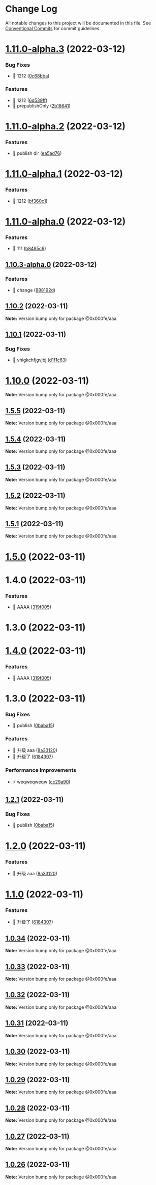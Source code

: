 # Change Log

All notable changes to this project will be documented in this file.
See [Conventional Commits](https://conventionalcommits.org) for commit guidelines.

# [1.11.0-alpha.3](https://github.com/whatwg6/lerna-test/compare/v1.11.0-alpha.2...v1.11.0-alpha.3) (2022-03-12)


### Bug Fixes

* 🐛 1212 ([0c68bba](https://github.com/whatwg6/lerna-test/commit/0c68bbaf635ca3f7e68ddf73d7c62de924747502))


### Features

* 🎸 1212 ([6d539ff](https://github.com/whatwg6/lerna-test/commit/6d539fff59bf8188a29f910b70348a136a9e7850))
* 🎸 prepublishOnly ([2b18641](https://github.com/whatwg6/lerna-test/commit/2b186418c6ea58d411031c4bb65a0a2600bfc595))





# [1.11.0-alpha.2](https://github.com/whatwg6/lerna-test/compare/v1.11.0-alpha.1...v1.11.0-alpha.2) (2022-03-12)


### Features

* 🎸 publish dir ([ea5ad76](https://github.com/whatwg6/lerna-test/commit/ea5ad76edd7092b186f8720b4b2e4794ce7c6dcb))





# [1.11.0-alpha.1](https://github.com/whatwg6/lerna-test/compare/v1.11.0-alpha.0...v1.11.0-alpha.1) (2022-03-12)


### Features

* 🎸 1212 ([bf360c1](https://github.com/whatwg6/lerna-test/commit/bf360c12a90622cac7acd6360846912e8cfeb07a))





# [1.11.0-alpha.0](https://github.com/whatwg6/lerna-test/compare/v1.10.3-alpha.0...v1.11.0-alpha.0) (2022-03-12)


### Features

* 🎸 111 ([b8485c6](https://github.com/whatwg6/lerna-test/commit/b8485c68f1cd40d4be7d105f7df9e80fedb7a044))





## [1.10.3-alpha.0](https://github.com/whatwg6/lerna-test/compare/v1.10.2...v1.10.3-alpha.0) (2022-03-12)


### Features

* 🎸 change ([888192d](https://github.com/whatwg6/lerna-test/commit/888192dc5600bf44bb87a2f7de479ad33ca86b06))





## [1.10.2](https://github.com/whatwg6/lerna-test/compare/v1.10.1...v1.10.2) (2022-03-11)

**Note:** Version bump only for package @0x000fe/aaa





## [1.10.1](https://github.com/whatwg6/lerna-test/compare/v1.10.0...v1.10.1) (2022-03-11)


### Bug Fixes

* 🐛 vhigkchfjgvjbj ([d1f1c63](https://github.com/whatwg6/lerna-test/commit/d1f1c63103bad1db774e152c1e24e031361eee19))





# [1.10.0](https://github.com/whatwg6/lerna-test/compare/v1.4.0...v1.10.0) (2022-03-11)

**Note:** Version bump only for package @0x000fe/aaa





## [1.5.5](https://github.com/whatwg6/lerna-test/compare/@0x000fe/aaa@1.5.4...@0x000fe/aaa@1.5.5) (2022-03-11)

**Note:** Version bump only for package @0x000fe/aaa





## [1.5.4](https://github.com/whatwg6/lerna-test/compare/@0x000fe/aaa@1.5.3...@0x000fe/aaa@1.5.4) (2022-03-11)

**Note:** Version bump only for package @0x000fe/aaa





## [1.5.3](https://github.com/whatwg6/lerna-test/compare/@0x000fe/aaa@1.5.2...@0x000fe/aaa@1.5.3) (2022-03-11)

**Note:** Version bump only for package @0x000fe/aaa





## [1.5.2](https://github.com/whatwg6/lerna-test/compare/@0x000fe/aaa@1.5.1...@0x000fe/aaa@1.5.2) (2022-03-11)

**Note:** Version bump only for package @0x000fe/aaa





## [1.5.1](https://github.com/whatwg6/lerna-test/compare/@0x000fe/aaa@1.5.0...@0x000fe/aaa@1.5.1) (2022-03-11)

**Note:** Version bump only for package @0x000fe/aaa





# [1.5.0](https://github.com/whatwg6/lerna-test/compare/@0x000fe/aaa@1.2.1...@0x000fe/aaa@1.5.0) (2022-03-11)



# 1.4.0 (2022-03-11)


### Features

* 🎸 AAAA ([319f005](https://github.com/whatwg6/lerna-test/commit/319f00540578974b9fac362beb7b088f59925a8f))



# 1.3.0 (2022-03-11)





# [1.4.0](https://github.com/whatwg6/lerna-test/compare/v1.3.0...v1.4.0) (2022-03-11)


### Features

* 🎸 AAAA ([319f005](https://github.com/whatwg6/lerna-test/commit/319f00540578974b9fac362beb7b088f59925a8f))





# 1.3.0 (2022-03-11)


### Bug Fixes

* 🐛 publish ([0baba15](https://github.com/whatwg6/lerna-test/commit/0baba15b37da2d22e074d87fb0556bf4bbee2906))


### Features

* 🎸 升级 aaa ([8a33120](https://github.com/whatwg6/lerna-test/commit/8a33120a15cab91c57f4f90836e84cdbdf0bf0ee))
* 🎸 升级了 ([6184307](https://github.com/whatwg6/lerna-test/commit/61843074e89c951ab8d5af9e829c28aa2a9e95b4))


### Performance Improvements

* ⚡️ weqweqweqw ([cc29a90](https://github.com/whatwg6/lerna-test/commit/cc29a900d784ad41ed4d2654283e271e73b8863c))





## [1.2.1](https://github.com/whatwg6/lerna-test/compare/@0x000fe/aaa@1.2.0...@0x000fe/aaa@1.2.1) (2022-03-11)


### Bug Fixes

* 🐛 publish ([0baba15](https://github.com/whatwg6/lerna-test/commit/0baba15b37da2d22e074d87fb0556bf4bbee2906))





# [1.2.0](https://github.com/whatwg6/lerna-test/compare/@0x000fe/aaa@1.1.0...@0x000fe/aaa@1.2.0) (2022-03-11)


### Features

* 🎸 升级 aaa ([8a33120](https://github.com/whatwg6/lerna-test/commit/8a33120a15cab91c57f4f90836e84cdbdf0bf0ee))





# [1.1.0](https://github.com/whatwg6/lerna-test/compare/@0x000fe/aaa@1.0.34...@0x000fe/aaa@1.1.0) (2022-03-11)


### Features

* 🎸 升级了 ([6184307](https://github.com/whatwg6/lerna-test/commit/61843074e89c951ab8d5af9e829c28aa2a9e95b4))





## [1.0.34](https://github.com/whatwg6/lerna-test/compare/@0x000fe/aaa@1.0.33...@0x000fe/aaa@1.0.34) (2022-03-11)

**Note:** Version bump only for package @0x000fe/aaa





## [1.0.33](https://github.com/whatwg6/lerna-test/compare/@0x000fe/aaa@1.0.32...@0x000fe/aaa@1.0.33) (2022-03-11)

**Note:** Version bump only for package @0x000fe/aaa





## [1.0.32](https://github.com/whatwg6/lerna-test/compare/@0x000fe/aaa@1.0.31...@0x000fe/aaa@1.0.32) (2022-03-11)

**Note:** Version bump only for package @0x000fe/aaa





## [1.0.31](https://github.com/whatwg6/lerna-test/compare/@0x000fe/aaa@1.0.30...@0x000fe/aaa@1.0.31) (2022-03-11)

**Note:** Version bump only for package @0x000fe/aaa





## [1.0.30](https://github.com/whatwg6/lerna-test/compare/@0x000fe/aaa@1.0.29...@0x000fe/aaa@1.0.30) (2022-03-11)

**Note:** Version bump only for package @0x000fe/aaa





## [1.0.29](https://github.com/whatwg6/lerna-test/compare/@0x000fe/aaa@1.0.28...@0x000fe/aaa@1.0.29) (2022-03-11)

**Note:** Version bump only for package @0x000fe/aaa





## [1.0.28](https://github.com/whatwg6/lerna-test/compare/@0x000fe/aaa@1.0.27...@0x000fe/aaa@1.0.28) (2022-03-11)

**Note:** Version bump only for package @0x000fe/aaa





## [1.0.27](https://github.com/whatwg6/lerna-test/compare/@0x000fe/aaa@1.0.26...@0x000fe/aaa@1.0.27) (2022-03-11)

**Note:** Version bump only for package @0x000fe/aaa





## [1.0.26](https://github.com/whatwg6/lerna-test/compare/@0x000fe/aaa@1.0.25...@0x000fe/aaa@1.0.26) (2022-03-11)

**Note:** Version bump only for package @0x000fe/aaa
